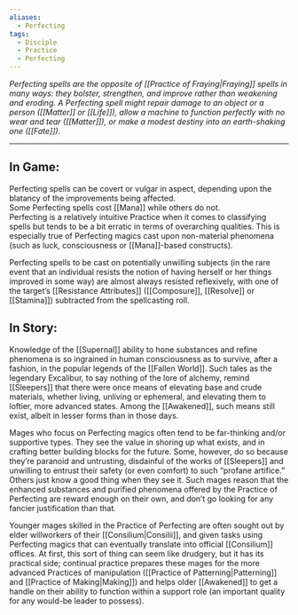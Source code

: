 ```yaml
---
aliases:
  - Perfecting
tags:
  - Disciple
  - Practice
  - Perfecting
---
```


_Perfecting spells are the opposite of [[Practice of Fraying|Fraying]] spells in many ways: they bolster, strengthen, and improve rather than weakening and eroding. A Perfecting spell might repair damage to an object or a person ([[Matter]] or [[Life]]), allow a machine to function perfectly with no wear and tear ([[Matter]]), or make a modest destiny into an earth-shaking one ([[Fate]])._

---

## In Game:

Perfecting spells can be covert or vulgar in aspect, depending upon the blatancy of the improvements being affected.\
Some Perfecting spells cost [[Mana]] while others do not.\
Perfecting is a relatively intuitive Practice when it comes to classifying spells but tends to be a bit erratic in terms of overarching qualities. This is especially true of Perfecting magics cast upon non-material phenomena (such as luck, consciousness or [[Mana]]-based constructs).

Perfecting spells to be cast on potentially unwilling subjects (in the rare event that an individual resists the notion of having herself or her things improved in some way) are almost always resisted reflexively, with one of the target’s [[Resistance Attributes]] ([[Composure]], [[Resolve]] or [[Stamina]]) subtracted from the spellcasting roll.

## In Story:

Knowledge of the [[Supernal]] ability to hone substances and refine phenomena is so ingrained in human consciousness as to survive, after a fashion, in the popular legends of the [[Fallen World]]. Such tales as the legendary Excalibur, to say nothing of the lore of alchemy, remind [[Sleepers]] that there were once means of elevating base and crude materials, whether living, unliving or ephemeral, and elevating them to loftier, more advanced states. Among the [[Awakened]], such means still exist, albeit in lesser forms than in those days.

Mages who focus on Perfecting magics often tend to be far-thinking and/or supportive types. They see the value in shoring up what exists, and in crafting better building blocks for the future. Some, however, do so because they’re paranoid and untrusting, disdainful of the works of [[Sleepers]] and unwilling to entrust their safety (or even comfort) to such “profane artifice.”\
Others just know a good thing when they see it. Such mages reason that the enhanced substances and purified phenomena offered by the Practice of Perfecting are reward enough on their own, and don’t go looking for any fancier justification than that.

Younger mages skilled in the Practice of Perfecting are often sought out by elder willworkers of their [[Consilium|Consilii]], and given tasks using Perfecting magics that can eventually translate into official [[Consilium]] offices. At first, this sort of thing can seem like drudgery, but it has its practical side; continual practice prepares these mages for the more advanced Practices of manipulation ([[Practice of Patterning|Patterning]] and [[Practice of Making|Making]]) and helps older [[Awakened]] to get a handle on their ability to function within a support role (an important quality for any would-be leader to possess).